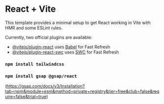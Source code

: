 # React + Vite

This template provides a minimal setup to get React working in Vite with HMR and some ESLint rules.

Currently, two official plugins are available:

- [@vitejs/plugin-react](https://github.com/vitejs/vite-plugin-react/blob/main/packages/plugin-react/README.md) uses [Babel](https://babeljs.io/) for Fast Refresh
- [@vitejs/plugin-react-swc](https://github.com/vitejs/vite-plugin-react-swc) uses [SWC](https://swc.rs/) for Fast Refresh
### `npm install tailwindcss`


### `npm install gsap @gsap/react`
(https://gsap.com/docs/v3/Installation?tab=npm&module=esm&method=private+registry&tier=free&club=false&require=false&trial=true)